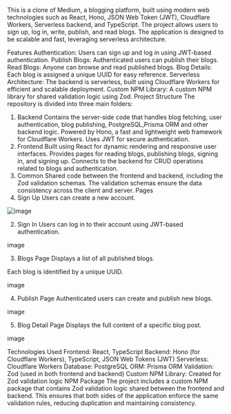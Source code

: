 This is a clone of Medium, a blogging platform, built using modern web technologies such as React, Hono, JSON Web Token (JWT), Cloudflare Workers, Serverless backend, and TypeScript. The project allows users to sign up, log in, write, publish, and read blogs. The application is designed to be scalable and fast, leveraging serverless architecture.

Features
Authentication: Users can sign up and log in using JWT-based authentication.
Publish Blogs: Authenticated users can publish their blogs.
Read Blogs: Anyone can browse and read published blogs.
Blog Details: Each blog is assigned a unique UUID for easy reference.
Serverless Architecture: The backend is serverless, built using Cloudflare Workers for efficient and scalable deployment.
Custom NPM Library: A custom NPM library for shared validation logic using Zod.
Project Structure
The repository is divided into three main folders:

1. Backend
Contains the server-side code that handles blog fetching, user authentication, blog publishing, PostgreSQL,Prisma ORM and other backend logic.
Powered by Hono, a fast and lightweight web framework for Cloudflare Workers.
Uses JWT for secure authentication.
2. Frontend
Built using React for dynamic rendering and responsive user interfaces.
Provides pages for reading blogs, publishing blogs, signing in, and signing up.
Connects to the backend for CRUD operations related to blogs and authentication.
3. Common
Shared code between the frontend and backend, including the Zod validation schemas.
The validation schemas ensure the data consistency across the client and server.
Pages
1. Sign Up
Users can create a new account.

![image](https://github.com/user-attachments/assets/d6c26efc-7d51-4eb9-af29-f22cdc292132)


2. Sign In
Users can log in to their account using JWT-based authentication.

image

3. Blogs Page
Displays a list of all published blogs.

Each blog is identified by a unique UUID.

image

4. Publish Page
Authenticated users can create and publish new blogs.

image

5. Blog Detail Page
Displays the full content of a specific blog post.

image

Technologies Used
Frontend: React, TypeScript
Backend: Hono (for Cloudflare Workers), TypeScript, JSON Web Tokens (JWT)
Serverless: Cloudflare Workers
Database: PostgreSQL
ORM: Prisma ORM
Validation: Zod (used in both frontend and backend)
Custom NPM Library: Created for Zod validation logic
NPM Package
The project includes a custom NPM package that contains Zod validation logic shared between the frontend and backend. This ensures that both sides of the application enforce the same validation rules, reducing duplication and maintaining consistency.
